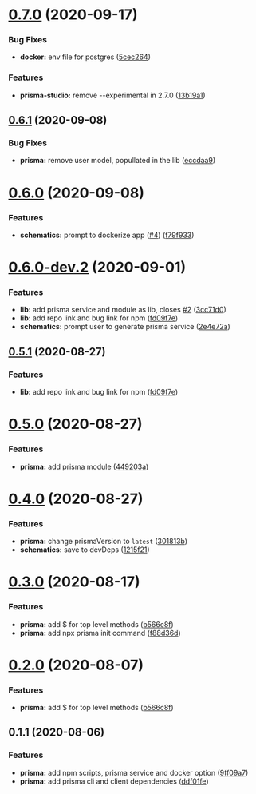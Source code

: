 # [0.7.0](https://github.com/marcjulian/nestjs-prisma/compare/v0.6.1...v0.7.0) (2020-09-17)


### Bug Fixes

* **docker:** env file for postgres ([5cec264](https://github.com/marcjulian/nestjs-prisma/commit/5cec26460fb1ee2cdbbc801bf518e4c9f611b31b))


### Features

* **prisma-studio:** remove --experimental in 2.7.0 ([13b19a1](https://github.com/marcjulian/nestjs-prisma/commit/13b19a1311b1488eff2441ebd8566a1bae039be7))



## [0.6.1](https://github.com/marcjulian/nestjs-prisma/compare/v0.6.0...v0.6.1) (2020-09-08)


### Bug Fixes

* **prisma:** remove user model, popullated in the lib ([eccdaa9](https://github.com/marcjulian/nestjs-prisma/commit/eccdaa9cfa6dd93f38629ec4786a7f1f01ab5e67))



# [0.6.0](https://github.com/marcjulian/nestjs-prisma/compare/v0.6.0-dev.2...v0.6.0) (2020-09-08)


### Features

* **schematics:** prompt to dockerize app ([#4](https://github.com/marcjulian/nestjs-prisma/issues/4)) ([f79f933](https://github.com/marcjulian/nestjs-prisma/commit/f79f933f3406a6f3e1157551246dc2dc6253350b))



# [0.6.0-dev.2](https://github.com/marcjulian/nestjs-prisma/compare/v0.5.0...v0.6.0-dev.2) (2020-09-01)


### Features

* **lib:** add prisma service and module as lib, closes [#2](https://github.com/marcjulian/nestjs-prisma/issues/2) ([3cc71d0](https://github.com/marcjulian/nestjs-prisma/commit/3cc71d054e0546cdd913a0358e977c6dc05a19fc))
* **lib:** add repo link and bug link for npm ([fd09f7e](https://github.com/marcjulian/nestjs-prisma/commit/fd09f7e546da3905b0120705235f555965184948))
* **schematics:** prompt user to generate prisma service ([2e4e72a](https://github.com/marcjulian/nestjs-prisma/commit/2e4e72a7269b6aff45a25930b921ea7e1e40ef25))



## [0.5.1](https://github.com/marcjulian/nestjs-prisma/compare/v0.5.0...v0.5.1) (2020-08-27)


### Features

* **lib:** add repo link and bug link for npm ([fd09f7e](https://github.com/marcjulian/nestjs-prisma/commit/fd09f7e546da3905b0120705235f555965184948))



# [0.5.0](https://github.com/marcjulian/nestjs-prisma/compare/v0.4.0...v0.5.0) (2020-08-27)


### Features

* **prisma:** add prisma module ([449203a](https://github.com/marcjulian/nestjs-prisma/commit/449203a1d6a407834bec186ab0b04026a373d6fd))



# [0.4.0](https://github.com/marcjulian/nestjs-prisma/compare/v0.3.0...v0.4.0) (2020-08-27)


### Features

* **prisma:** change prismaVersion to `latest` ([301813b](https://github.com/marcjulian/nestjs-prisma/commit/301813b04e8a40d9b0569c9aaffcb0e678a0e64f))
* **schematics:** save to devDeps ([1215f21](https://github.com/marcjulian/nestjs-prisma/commit/1215f21f3fa165da9b037bd5ebe1d6b43bef5f74))



# [0.3.0](https://github.com/marcjulian/nestjs-prisma/compare/v0.1.1...v0.3.0) (2020-08-17)


### Features

* **prisma:** add $ for top level methods ([b566c8f](https://github.com/marcjulian/nestjs-prisma/commit/b566c8f61426e5011f9e3f2e9783618739325207))
* **prisma:** add npx prisma init command ([f88d36d](https://github.com/marcjulian/nestjs-prisma/commit/f88d36da5c3d633f176728560afed8d62f449d8c))



# [0.2.0](https://github.com/marcjulian/nestjs-prisma/compare/v0.1.1...v0.2.0) (2020-08-07)


### Features

* **prisma:** add $ for top level methods ([b566c8f](https://github.com/marcjulian/nestjs-prisma/commit/b566c8f61426e5011f9e3f2e9783618739325207))



## 0.1.1 (2020-08-06)


### Features

* **prisma:** add npm scripts, prisma service and docker option ([9ff09a7](https://github.com/marcjulian/nestjs-prisma/commit/9ff09a72f709a70873962dd5009a9c3c5b3adf16))
* **prisma:** add prisma cli and client dependencies ([ddf01fe](https://github.com/marcjulian/nestjs-prisma/commit/ddf01fea6fa95bda07416553f922b1f2136affe7))




